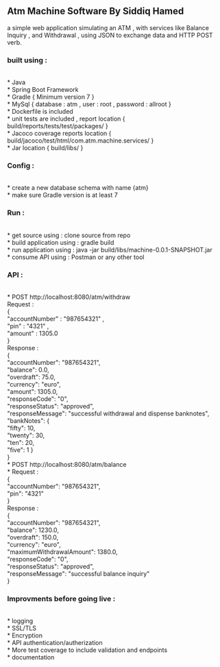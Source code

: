 <h2> Atm Machine Software By Siddiq Hamed</h2>
a simple web application simulating an ATM , with services like Balance Inquiry , and Withdrawal , using JSON to exchange data
and HTTP POST verb.

<h3>built using :</h3></br>
 * Java </br>
 * Spring Boot Framework </br>
 * Gradle { Minimum version 7 } </br>
 * MySql { database : atm , user : root , password : allroot } </br>
 * Dockerfile is included </br>
 * unit tests are included , report location { build/reports/tests/test/packages/ }</br>
 * Jacoco coverage reports location { build/jacoco/test/html/com.atm.machine.services/ } </br>
 * Jar location { build/libs/ } </br>


<h3> Config : </h3></br>
 * create a new database schema with name {atm} </br>
 * make sure Gradle version is at least 7 </br>

<h3> Run : </h3></br>
* get source using : clone source from repo </br>
* build application using : gradle build </br>
* run application using : java -jar build/libs/machine-0.0.1-SNAPSHOT.jar </br>
* consume API using : Postman or any other tool </br>

<h3> API : </h3></br>
* POST http://localhost:8080/atm/withdraw </br>
  Request : </br>
  {</br>
    "accountNumber" : "987654321" ,</br>
    "pin" : "4321" ,</br>
    "amount" : 1305.0</br>
  }</br>
  Response :</br>
  {</br>
    "accountNumber": "987654321", </br>
    "balance": 0.0,</br>
    "overdraft": 75.0,</br>
    "currency": "euro",</br>
    "amount": 1305.0,</br>
    "responseCode": "0",</br>
    "responseStatus": "approved",</br>
    "responseMessage": "successful withdrawal and dispense banknotes",</br>
    "bankNotes": {</br>
        "fifty": 10,</br>
        "twenty": 30,</br>
        "ten": 20,</br>
        "five": 1
    }</br>
}</br>
* POST http://localhost:8080/atm/balance </br>
* Request :</br>
  {</br>
    "accountNumber": "987654321",</br>
    "pin": "4321"</br>
  } </br>
  Response :</br>
  {</br>
    "accountNumber": "987654321",</br>
    "balance": 1230.0,</br>
    "overdraft": 150.0,</br>
    "currency": "euro",</br>
    "maximumWithdrawalAmount": 1380.0,</br>
    "responseCode": "0",</br>
    "responseStatus": "approved",</br>
    "responseMessage": "successful balance inquiry"</br>
  }</br>

<h3> Improvments before going live : </h3></br>
 * logging </br>
 * SSL/TLS </br>
 * Encryption </br>
 * API authentication/autherization </br>
 * More test coverage to include validation and endpoints</br>
 * documentation


